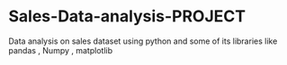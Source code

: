 # Sales-Data-analysis-PROJECT
Data analysis on sales dataset using python and some of its libraries like pandas , Numpy , matplotlib
